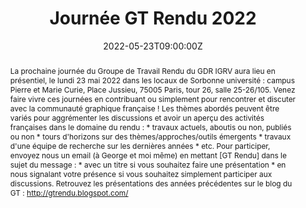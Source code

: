 ---
draft: false
title: "Journée GT Rendu 2022"

event: JGTRendu2022
event_url: http://gtrendu.blogspot.com/

location: "Sorbonne université : campus Pierre et Marie Curie - tour 26, salle 25-26/105"
address:
  street: Place Jussieu
  city: Paris
  postcode: '75005'
  country: France

summary: "Journée GT Rendu 2022"
abstract: "La prochaine journée du Groupe de Travail Rendu du GDR IGRV aura lieu en présentiel, le lundi 23 mai 2022 dans les locaux de Sorbonne université : campus Pierre et Marie Curie, Place Jussieu, 75005
Paris, tour 26, salle 25-26/105.

Venez faire vivre ces journées en contribuant ou simplement pour rencontrer et discuter avec la communauté graphique française !
Les thèmes abordés peuvent être variés pour aggrémenter les discussions et avoir un aperçu des activités françaises dans le domaine du rendu :
* travaux actuels, aboutis ou non, publiés ou non
* tours d'horizons sur des thèmes/approches/outils émergents
* travaux d'une équipe de recherche sur les dernières années
* etc.

Pour participer, envoyez nous un email (à George et moi même) en mettant [GT Rendu] dans le sujet du message :
* avec un titre si vous souhaitez faire une présentation
* en nous signalant votre présence si vous souhaitez simplement participer aux discussions.

Retrouvez les présentations des années précédentes sur le blog du GT : http://gtrendu.blogspot.com/
"

# Talk start and end times.
#   End time can optionally be hidden by prefixing the line with `#`.
date: "2022-05-23T09:00:00Z"
date_end: "2022-05-23T16:00:00Z"
all_day: false

# Schedule page publish date (NOT talk date).
publishDate: "2022-03-07"

authors: 
  - George Drettakis
  - Romain Vergne
tags: []

# Is this a featured talk? (true/false)
featured: false

# image:
#   caption: 'Image credit: [**Unsplash**](https://unsplash.com/photos/bzdhc5b3Bxs)'
#   focal_point: Right

url_code: ""
url_pdf: ""
url_slides: ""
url_video: ""

# Markdown Slides (optional).
#   Associate this talk with Markdown slides.
#   Simply enter your slide deck's filename without extension.
#   E.g. `slides = "example-slides"` references `content/slides/example-slides.md`.
#   Otherwise, set `slides = ""`.
slides:

# Projects (optional).
#   Associate this post with one or more of your projects.
#   Simply enter your project's folder or file name without extension.
#   E.g. `projects = ["internal-project"]` references `content/project/deep-learning/index.md`.
#   Otherwise, set `projects = []`.
projects:
---